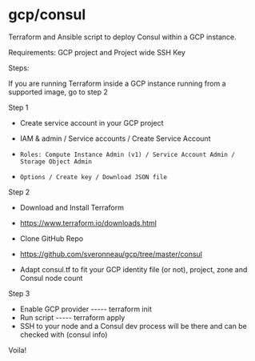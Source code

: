 # gcp/consul
Terraform and Ansible script to deploy Consul within a GCP instance.

Requirements: GCP project and Project wide SSH Key

Steps:

If you are running Terraform inside a GCP instance running from a supported image, go to step 2

Step 1
* Create service account in your GCP project
- IAM & admin / Service accounts / Create Service Account
-     Roles: Compute Instance Admin (v1) / Service Account Admin / Storage Object Admin
-     Options / Create key / Download JSON file

Step 2
* Download and Install Terraform 
- https://www.terraform.io/downloads.html
* Clone GitHub Repo
- https://github.com/sveronneau/gcp/tree/master/consul
* Adapt consul.tf to fit your GCP identity file (or not), project, zone and Consul node count

Step 3
- Enable GCP provider
----- terraform init
- Run script
----- terraform apply
- SSH to your node and a Consul dev process will be there and can be checked with (consul info)

Voila!
